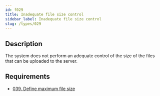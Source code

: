 ```yaml
---
id: f029
title: Inadequate file size control
sidebar_label: Inadequate file size control
slug: /types/029
---
```


## Description

The system does not perform an adequate control
of the size of the files that
can be uploaded to the server.

## Requirements

- [039. Define maximum file size](/criteria/files/039)
